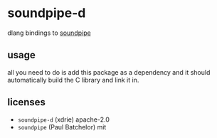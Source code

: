 
# soundpipe-d

dlang bindings to [soundpipe](https://github.com/xdrie/soundpipe)

## usage

all you need to do is add this package as a dependency and it should automatically build the C library and link it in.

## licenses

- `soundpipe-d` (xdrie) apache-2.0
- `soundpipe` (Paul Batchelor) mit